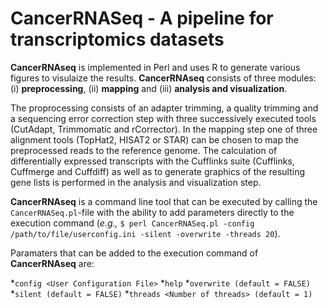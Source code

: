 # CancerRNASeq - A pipeline for transcriptomics datasets

**CancerRNAseq** is implemented in Perl and uses R to generate various figures to visulaize the results.
**CancerRNAseq** consists of three modules: (i) **preprocessing**, (ii) **mapping** and (iii) **analysis and visualization**.

The proprocessing consists of an adapter trimming, a quality trimming and a sequencing error correction step with three successively executed tools (CutAdapt, Trimmomatic and rCorrector). In the mapping step one of three alignment tools (TopHat2, HISAT2 or STAR) can be chosen to map the preprocessed reads to the reference genome. The calculation of differentially expressed transcripts with the Cufflinks suite (Cufflinks, Cuffmerge and Cuffdiff) as well as to generate graphics of the resulting gene lists is performed in the analysis and visualization step. 

**CancerRNAseq** is a command line tool that can be executed by calling the `CancerRNASeq.pl`-file with the ability to add parameters directly to the execution command (*e.g.,* `$ perl CancerRNASeq.pl -config /path/to/file/userconfig.ini -silent -overwrite -threads 20`).

Paramaters that can be added to the execution command of **CancerRNAseq** are:

*`config <User Configuration File>`
*`help`
*`overwrite (default = FALSE)`
*`silent (default = FALSE)`
*`threads <Number of threads> (default = 1)`
